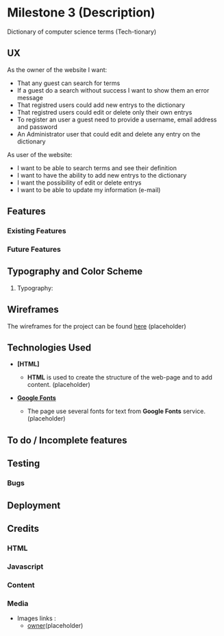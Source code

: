 # Milestone 3 (Description)

Dictionary of computer science terms (Tech-tionary)
 
## UX

As the owner of the website I want:
- That any guest can search for terms
- If a guest do a search without success I want to show them an error message
- That registred users could add new entrys to the dictionary
- That registred users could edit or delete only their own entrys
- To register an user a guest need to provide a username, email address and password
- An Administrator user that could edit and delete any entry on the dictionary

As user of the website:
- I want to be able to search terms and see their definition
- I want to have the ability to add new entrys to the dictionary
- I want the possibility of edit or delete entrys
- I want to be able to update my information (e-mail)

## Features

### Existing Features


### Future Features


## Typography and Color Scheme

1. Typography:

## Wireframes

The wireframes for the project can be found [here](https://github.com/ED-IP/Milestone-3-Project/) (placeholder)

## Technologies Used

- **[HTML]**
	- **HTML** is used to create the structure of the web-page and to add content. (placeholder)
	

- **[Google Fonts](https://fonts.google.com/)**
	- The page use several fonts for text from **Google Fonts** service. (placeholder)

## To do / Incomplete features


   
## Testing



### Bugs




## Deployment




## Credits

### HTML

 

### Javascript

 

### Content


### Media

- Images links :
	- [owner](https://www.google.com)(placeholder)
	
